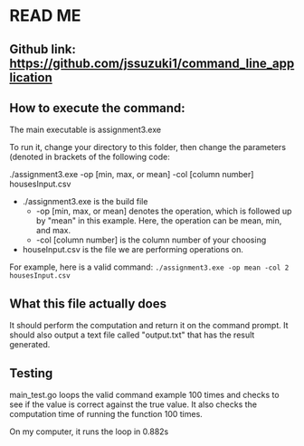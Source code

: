 # READ ME

## Github link: https://github.com/jssuzuki1/command_line_application

## How to execute the command:
The main executable is assignment3.exe

To run it, change your directory to this folder, then change the parameters (denoted in brackets of the following code:

./assignment3.exe -op [min, max, or mean] -col [column number] housesInput.csv

  - ./assignment3.exe is the build file
	- -op [min, max, or mean] denotes the operation, which is followed up by "mean" in this example. Here, the operation can be mean, min, and max.
	- -col [column number] is the column number of your choosing
  - houseInput.csv is the file we are performing operations on.

For example, here is a valid command: 
`./assignment3.exe -op mean -col 2 housesInput.csv `

## What this file actually does
It should perform the computation and return it on the command prompt. It should also output a text file called "output.txt" that has the result generated.

## Testing
main_test.go loops the valid command example 100 times and checks to see if the value is correct against the true value. It also checks the computation time of running the function 100 times.

On my computer, it runs the loop in 0.882s
